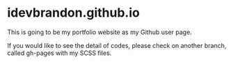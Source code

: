 # idevbrandon.github.io

This is going to be my portfolio website as my Github user page. 

If you would like to see the detail of codes, please check on another branch, called gh-pages with my SCSS files. 
